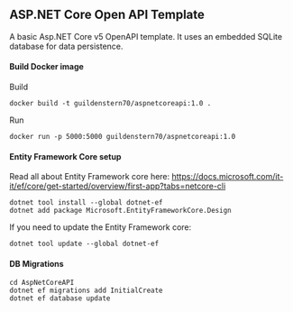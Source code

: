 ## ASP.NET Core Open API Template

A basic Asp.NET Core v5 OpenAPI template. It uses an embedded SQLite database for data persistence.

#### Build Docker image

Build

    docker build -t guildenstern70/aspnetcoreapi:1.0 .

Run

    docker run -p 5000:5000 guildenstern70/aspnetcoreapi:1.0


#### Entity Framework Core setup

Read all about Entity Framework core here:
https://docs.microsoft.com/it-it/ef/core/get-started/overview/first-app?tabs=netcore-cli

    dotnet tool install --global dotnet-ef
    dotnet add package Microsoft.EntityFrameworkCore.Design

If you need to update the Entity Framework core:

    dotnet tool update --global dotnet-ef

#### DB Migrations

    cd AspNetCoreAPI
    dotnet ef migrations add InitialCreate
    dotnet ef database update
    